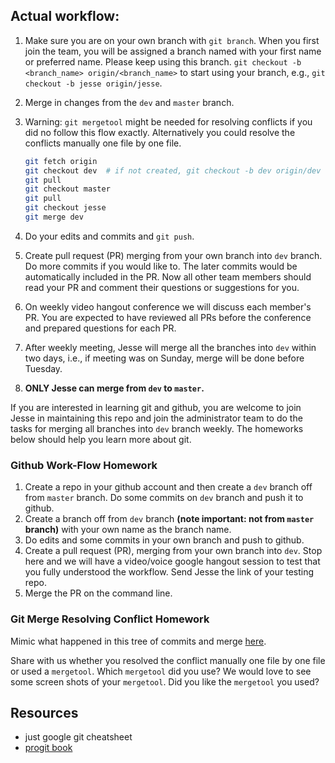## Actual workflow:

1. Make sure you are on your own branch with `git branch`. When you first join the team, you will be assigned a branch named with your first name or preferred name. Please keep using this branch. `git checkout -b <branch_name> origin/<branch_name>` to start using your branch, e.g., `git checkout -b jesse origin/jesse`.
2. Merge in changes from the `dev` and `master` branch.

  1. Warning: `git mergetool` might be needed for resolving conflicts if you did no follow this flow exactly. Alternatively you could resolve the conflicts manually one file by one file.

      ```bash
      git fetch origin
      git checkout dev  # if not created, git checkout -b dev origin/dev
      git pull
      git checkout master
      git pull
      git checkout jesse
      git merge dev
      ```
  

3. Do your edits and commits and `git push`.
4. Create pull request (PR) merging from your own branch into `dev` branch. Do more commits if you would like to. The later commits would be automatically included in the PR. Now all other team members should read your PR and comment their questions or suggestions for you.
5. On weekly video hangout conference we will discuss each member's PR. You are expected to have reviewed all PRs before the conference and prepared questions for each PR.
6. After weekly meeting, Jesse will merge all the branches into `dev` within two days, i.e., if meeting was on Sunday, merge will be done before Tuesday.
7. **ONLY Jesse can merge from `dev` to `master`.**

If you are interested in learning git and github, you are welcome to join Jesse in maintaining this repo and join the administrator team to do the tasks for merging all branches into `dev` branch weekly. The homeworks below should help you learn more about git.

### Github Work-Flow Homework

1. Create a repo in your github account and then create a `dev` branch off from `master` branch. Do some commits on `dev` branch and push it to github.
2. Create a branch off from `dev` branch **(note important: not from `master` branch)** with your own name as the branch name.
3. Do edits and some commits in your own branch and push to github.
4. Create a pull request (PR), merging from your own branch into `dev`. Stop here and we will have a video/voice google hangout session to test that you fully understood the workflow. Send Jesse the link of your testing repo.
5. Merge the PR on the command line.

### Git Merge Resolving Conflict Homework

Mimic what happened in this tree of commits and merge [here](https://github.com/InCodeLearning/git-test/commits/dev).

Share with us whether you resolved the conflict manually one file by one file or used a `mergetool`. Which `mergetool` did you use? We would love to see some screen shots of your `mergetool`. Did you like the `mergetool` you used?

## Resources

* just google git cheatsheet
* [progit book](https://git-scm.com/book/en/v2)
